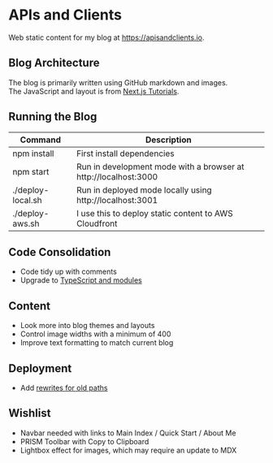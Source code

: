 # APIs and Clients

Web static content for my blog at https://apisandclients.io.

## Blog Architecture

The blog is primarily written using GitHub markdown and images.\
The JavaScript and layout is from [Next.js Tutorials](https://nextjs.org/learn-pages-router/basics/data-fetching/blog-data).

## Running the Blog

| Command | Description |
| ------- | ----------- |
| npm install | First install dependencies |
| npm start | Run in development mode with a browser at http://localhost:3000 |
| ./deploy-local.sh | Run in deployed mode locally using http://localhost:3001 |
| ./deploy-aws.sh | I use this to deploy static content to AWS Cloudfront |

## Code Consolidation

- Code tidy up with comments
- Upgrade to [TypeScript and modules](https://nextjs.org/docs/pages/building-your-application/configuring/typescript)

## Content

- Look more into blog themes and layouts
- Control image widths with a minimum of 400
- Improve text formatting to match current blog

## Deployment

- Add [rewrites for old paths](https://nextjs.org/docs/pages/api-reference/next-config-js/rewrites)

## Wishlist

- Navbar needed with links to Main Index / Quick Start / About Me
- PRISM Toolbar with Copy to Clipboard
- Lightbox effect for images, which may require an update to MDX
